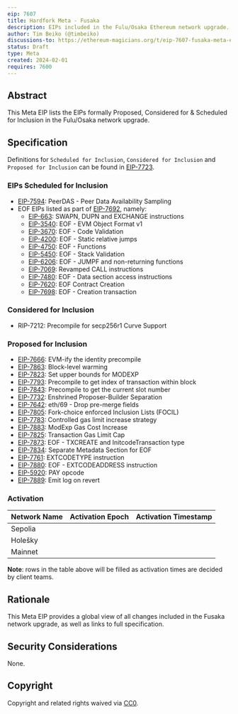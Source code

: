 ```yaml
---
eip: 7607
title: Hardfork Meta - Fusaka
description: EIPs included in the Fulu/Osaka Ethereum network upgrade.
author: Tim Beiko (@timbeiko)
discussions-to: https://ethereum-magicians.org/t/eip-7607-fusaka-meta-eip/18439
status: Draft
type: Meta
created: 2024-02-01
requires: 7600
---
```


## Abstract

This Meta EIP lists the EIPs formally Proposed, Considered for & Scheduled for Inclusion in the Fulu/Osaka network upgrade. 

## Specification

Definitions for `Scheduled for Inclusion`, `Considered for Inclusion` and `Proposed for Inclusion` can be found in [EIP-7723](./eip-7723.md).

### EIPs Scheduled for Inclusion  

* [EIP-7594](./eip-7594.md): PeerDAS - Peer Data Availability Sampling
* EOF EIPs listed as part of [EIP-7692](./eip-7692.md), namely: 
    * [EIP-663](./eip-663.md): SWAPN, DUPN and EXCHANGE instructions
    * [EIP-3540](./eip-3540.md): EOF - EVM Object Format v1
    * [EIP-3670](./eip-3670.md): EOF - Code Validation
    * [EIP-4200](./eip-4200.md): EOF - Static relative jumps
    * [EIP-4750](./eip-4750.md): EOF - Functions
    * [EIP-5450](./eip-5450.md): EOF - Stack Validation
    * [EIP-6206](./eip-6206.md): EOF - JUMPF and non-returning functions
    * [EIP-7069](./eip-7069.md): Revamped CALL instructions
    * [EIP-7480](./eip-7480.md): EOF - Data section access instructions
    * [EIP-7620](./eip-7620.md): EOF Contract Creation
    * [EIP-7698](./eip-7698.md): EOF - Creation transaction

### Considered for Inclusion

* RIP-7212: Precompile for secp256r1 Curve Support

### Proposed for Inclusion

* [EIP-7666](./eip-7666.md): EVM-ify the identity precompile
* [EIP-7863](./eip-7863.md): Block-level warming
* [EIP-7823](./eip-7823.md): Set upper bounds for MODEXP
* [EIP-7793](./eip-7793.md): Precompile to get index of transaction within block
* [EIP-7843](./eip-7843.md): Precompile to get the current slot number
* [EIP-7732](./eip-7732.md): Enshrined Proposer-Builder Separation
* [EIP-7642](./eip-7642.md): eth/69 - Drop pre-merge fields
* [EIP-7805](./eip-7805.md): Fork-choice enforced Inclusion Lists (FOCIL)
* [EIP-7783](./eip-7783.md): Controlled gas limit increase strategy
* [EIP-7883](./eip-7883.md): ModExp Gas Cost Increase
* [EIP-7825](./eip-7825.md): Transaction Gas Limit Cap
* [EIP-7873](./eip-7873.md): EOF - TXCREATE and InitcodeTransaction type
* [EIP-7834](./eip-7834.md): Separate Metadata Section for EOF
* [EIP-7761](./eip-7761.md): EXTCODETYPE instruction
* [EIP-7880](./eip-7880.md): EOF - EXTCODEADDRESS instruction
* [EIP-5920](./eip-5920.md): PAY opcode
* [EIP-7889](./eip-7889.md): Emit log on revert


### Activation 

| Network Name     | Activation Epoch | Activation Timestamp |
|------------------|------------------|----------------------|
| Sepolia          |                  |                      |
| Holešky          |                  |                      |
| Mainnet          |                  |                      |

**Note**: rows in the table above will be filled as activation times are decided by client teams. 

## Rationale

This Meta EIP provides a global view of all changes included in the Fusaka network upgrade, as well as links to full specification. 

## Security Considerations

None.

## Copyright

Copyright and related rights waived via [CC0](../LICENSE.md).
